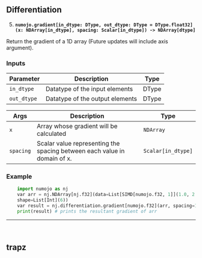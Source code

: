 

## Differentiation

5. **`numojo.gradient[in_dtype: DType, out_dtype: DType = DType.float32](x: NDArray[in_dtype], spacing: Scalar[in_dtype]) -> NDArray[dtype]`**

Return the gradient of a 1D array (Future updates will include axis argument).

### Inputs

| **Parameter** | **Description**                | **Type** |
| ------------- | ------------------------------ | -------- |
| `in_dtype`    | Datatype of the input elements  | DType    |
| `out_dtype`   | Datatype of the output elements | DType    |

| **Args**     | **Description**                                             | **Type**          |
| ------------ | ----------------------------------------------------------- | ----------------- |
| `x`      | Array whose gradient will be calculated | `NDArray` |
| `spacing`      | Scalar value representing the spacing between each value in domain of x. | `Scalar[in_dtype]` |


### Example
```python
    import numojo as nj
    var arr = nj.NDArray[nj.f32](data=List[SIMD[numojo.f32, 1]](1.0, 2.0, 4.0, 7.0, 11.0, 16.0),
    shape=List[Int](6))
    var result = nj.differentiation.gradient[numojo.f32](arr, spacing=1.0)
    print(result) # prints the resultant gradient of arr
```

---

<br>

## trapz 